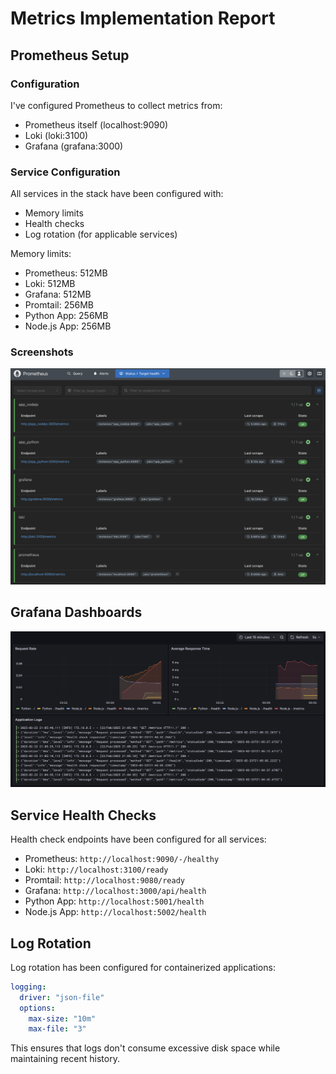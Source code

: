 # Metrics Implementation Report

## Prometheus Setup

### Configuration

I've configured Prometheus to collect metrics from:

- Prometheus itself (localhost:9090)
- Loki (loki:3100)
- Grafana (grafana:3000)

### Service Configuration

All services in the stack have been configured with:

- Memory limits
- Health checks
- Log rotation (for applicable services)

Memory limits:

- Prometheus: 512MB
- Loki: 512MB
- Grafana: 512MB
- Promtail: 256MB
- Python App: 256MB
- Node.js App: 256MB

### Screenshots

![Prometheus targets page](prometheus-targets.png)

## Grafana Dashboards

![Grafana dashboard](graphana-dashboard.png)

## Service Health Checks

Health check endpoints have been configured for all services:

- Prometheus: `http://localhost:9090/-/healthy`
- Loki: `http://localhost:3100/ready`
- Promtail: `http://localhost:9080/ready`
- Grafana: `http://localhost:3000/api/health`
- Python App: `http://localhost:5001/health`
- Node.js App: `http://localhost:5002/health`

## Log Rotation

Log rotation has been configured for containerized applications:

```yaml
logging:
  driver: "json-file"
  options:
    max-size: "10m"
    max-file: "3"
```

This ensures that logs don't consume excessive disk space while maintaining recent history.
